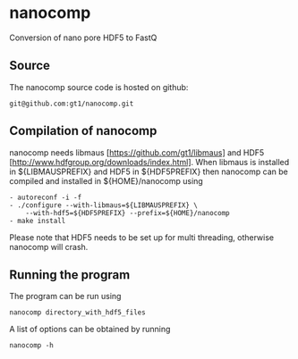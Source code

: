 nanocomp
========

Conversion of nano pore HDF5 to FastQ

Source
------

The nanocomp source code is hosted on github:

	git@github.com:gt1/nanocomp.git

Compilation of nanocomp
---------------------------

nanocomp needs libmaus [https://github.com/gt1/libmaus] and 
HDF5 [http://www.hdfgroup.org/downloads/index.html]. 
When libmaus is installed in ${LIBMAUSPREFIX} and HDF5 in ${HDF5PREFIX}
then nanocomp can be compiled and installed in ${HOME}/nanocomp using

	- autoreconf -i -f
	- ./configure --with-libmaus=${LIBMAUSPREFIX} \
		--with-hdf5=${HDF5PREFIX} --prefix=${HOME}/nanocomp
	- make install

Please note that HDF5 needs to be set up for multi threading, otherwise nanocomp will crash.

Running the program
-------------------

The program can be run using

	nanocomp directory_with_hdf5_files

A  list of options can be obtained by running

	nanocomp -h
